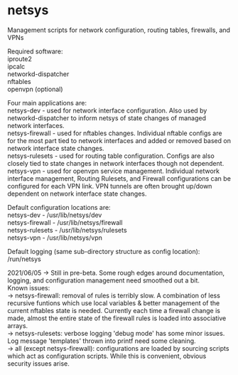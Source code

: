 # netsys
Management scripts for network configuration, routing tables, firewalls, and VPNs

Required software: <br />
iproute2 <br />
ipcalc <br />
networkd-dispatcher <br />
nftables <br />
openvpn (optional) <br />

Four main applications are: <br />
netsys-dev - used for network interface configuration. Also used by networkd-dispatcher to inform netsys of state changes of managed network interfaces. <br />
netsys-firewall - used for nftables changes. Individual nftable configs are for the most part tied to network interfaces and added or removed based on network interface state changes. <br />
netsys-rulesets - used for routing table configuration. Configs are also closely tied to state changes in network interfaces though not dependent. <br />
netsys-vpn - used for openvpn service management. Individual network interface management, Routing Rulesets, and Firewall configurations can be configured for each VPN link. VPN tunnels are often brought up/down dependent on network interface state changes. <br />

Default configuration locations are: <br />
netsys-dev - /usr/lib/netsys/dev <br />
netsys-firewall - /usr/lib/netsys/firewall <br />
netsys-rulesets - /usr/lib/netsys/rulesets <br />
netsys-vpn - /usr/lib/netsys/vpn <br />

Default logging (same sub-directory structure as config location): /run/netsys

2021/06/05 -> Still in pre-beta. Some rough edges around documentation, logging, and configuration management need smoothed out a bit. <br />
  Known issues: <br />
  -> netsys-firewall: removal of rules is terribly slow. A combination of less recursive funtions which use local variables & better management of the current nftables state is needed. Currently each time a firewall change is made, almost the entire state of the firewall rules is loaded into associative arrays. <br />
  -> netsys-rulesets: verbose logging 'debug mode' has some minor issues. Log message 'templates' thrown into printf need some cleaning. <br />
  -> all (except netsys-firewall): configurations are loaded by sourcing scripts which act as configuration scripts. While this is convenient, obvious security issues arise. <br />

